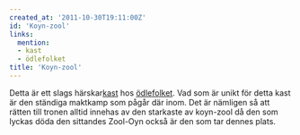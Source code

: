```yaml
---
created_at: '2011-10-30T19:11:00Z'
id: 'Koyn-zool'
links:
  mention:
  - kast
  - ödlefolket
title: 'Koyn-zool'
---
```


Detta är ett slags härskar[kast] hos [ödlefolket]. Vad som är unikt för detta kast är den ständiga
maktkamp som pågår där inom. Det är nämligen så att rätten till tronen alltid innehas av den
starkaste av koyn-zool då den som lyckas döda den sittandes Zool-Oyn också är den som tar dennes
plats.

  [kast]: kast
  [ödlefolket]: ödlefolket
